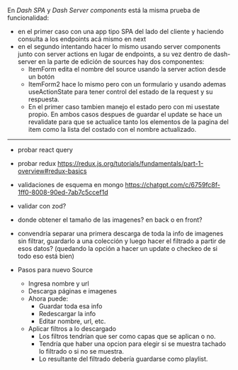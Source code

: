En _Dash SPA_ y _Dash Server components_ está la misma prueba de funcionalidad:

- en el primer caso con una app tipo SPA del lado del cliente y haciendo consulta a los endpoints acá mismo en next
- en el segundo intentando hacer lo mismo usando server components junto con server actions en lugar de endpoints, a su vez dentro de dash-server en la parte de edición de sources hay dos componentes:
  - ItemForm edita el nombre del source usando la server action desde un botón
  - ItemForm2 hace lo mismo pero con un formulario y usando ademas useActionState para tener control del estado de la request y su respuesta.
  - En el primer caso tambien manejo el estado pero con mi usestate propio. En ambos casos despues de guardar el update se hace un revalidate para que se actualice tanto los elementos de la pagina del item como la lista del costado con el nombre actualizado.

---

- probar react query
- probar redux https://redux.js.org/tutorials/fundamentals/part-1-overview#redux-basics

- validaciones de esquema en mongo
  https://chatgpt.com/c/6759fc8f-1ff0-8008-90ed-7ab7c5ccef1d
- validar con zod?
- donde obtener el tamaño de las imagenes? en back o en front?

- convendría separar una primera descarga de toda la info de imagenes sin filtrar, guardarlo a una colección y luego hacer el filtrado a partir de esos datos? (quedando la opción a hacer un update o checkeo de si todo eso está bien)

- Pasos para nuevo Source

  - Ingresa nombre y url
  - Descarga páginas e imagenes
  - Ahora puede:
    - Guardar toda esa info
    - Redescargar la info
    - Editar nombre, url, etc.
  - Aplicar filtros a lo descargado
    - Los filtros tendrían que ser como capas que se aplican o no.
    - Tendría que haber una opcion para elegir si se muestra tachado lo filtrado o si no se muestra.
    - Lo resultante del filtrado debería guardarse como playlist.
